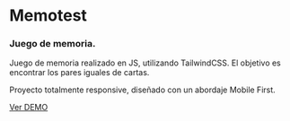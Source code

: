 # Memotest
### Juego de memoria.
Juego de memoria realizado en JS, utilizando TailwindCSS. El objetivo es encontrar los pares iguales de cartas.

Proyecto totalmente responsive, diseñado con un abordaje Mobile First.

[Ver DEMO](https://memotest-web.netlify.app/)
